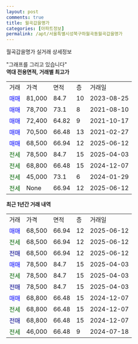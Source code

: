 ```yaml
---
layout: post
comments: true
title: 월곡갑을명가
categories: [아파트정보]
permalink: /apt/서울특별시성북구하월곡동월곡갑을명가
---
```


월곡갑을명가 실거래 상세정보

<script type="text/javascript">
  google.charts.load('current', {'packages':['line', 'corechart']});
  google.charts.setOnLoadCallback(drawChart);

  function drawChart() {
    var data = new google.visualization.DataTable();
    data.addColumn('date', '거래일');
    data.addColumn('number', "매매");
    data.addColumn('number', "전세");
    data.addColumn('number', "전매");

    data.addRows([[new Date(Date.parse("2025-06-12")), 68500, null, null], [new Date(Date.parse("2025-06-12")), null, 68500, null], [new Date(Date.parse("2025-06-12")), null, null, 68500], [new Date(Date.parse("2025-04-03")), 78500, null, null], [new Date(Date.parse("2025-04-03")), null, 78500, null], [new Date(Date.parse("2025-04-03")), null, null, 78500], [new Date(Date.parse("2024-12-07")), 68800, null, null], [new Date(Date.parse("2024-12-07")), null, 68800, null], [new Date(Date.parse("2024-12-07")), null, null, 68800], [new Date(Date.parse("2024-07-18")), null, 46000, null]]);

    var options = {
      hAxis: {
        format: 'yyyy/MM/dd'
      },    
      lineWidth: 0,
      pointsVisible: true,    
      title: '최근 1년간 유형별 실거래가 분포',
      legend: { position: 'bottom' }
    };

    var formatter = new google.visualization.NumberFormat({pattern:'###,###'} );
    formatter.format(data, 1);
    formatter.format(data, 2);
    
    setTimeout(function() {
        var chart = new google.visualization.LineChart(document.getElementById('columnchart_material'));
        chart.draw(data, (options));
        document.getElementById('loading').style.display = 'none';
    }, 200);
  }
</script>


<div id="loading" style="z-index:20; display: block; margin-left: 0px">"그래프를 그리고 있습니다"</div>
<div id="columnchart_material" style="width: 95%; margin-left: 0px; display: block"></div>
<!-- contents start -->
<b>역대 전용면적, 거래별 최고가</b>
<table class="sortable">
    <tr>
      <td>거래</td>
      <td>가격</td>
      <td>면적</td>
      <td>층</td>
      <td>거래일</td>
    </tr>
        <tr>
          <td><a style="color: blue">매매</a></td>
          <td>81,000</td>
          <td>84.7</td>
          <td>10</td>
          <td>2023-08-25</td>
        </tr>            <tr>
          <td><a style="color: blue">매매</a></td>
          <td>78,700</td>
          <td>73.1</td>
          <td>8</td>
          <td>2021-08-10</td>
        </tr>            <tr>
          <td><a style="color: blue">매매</a></td>
          <td>72,400</td>
          <td>64.82</td>
          <td>9</td>
          <td>2021-10-17</td>
        </tr>            <tr>
          <td><a style="color: blue">매매</a></td>
          <td>70,500</td>
          <td>66.48</td>
          <td>13</td>
          <td>2021-02-27</td>
        </tr>            <tr>
          <td><a style="color: blue">매매</a></td>
          <td>68,500</td>
          <td>66.94</td>
          <td>12</td>
          <td>2025-06-12</td>
        </tr>        
        <tr>
              <td><a style="color: darkgreen">전세</a></td>
              <td>78,500</td>
              <td>84.7</td>
              <td>15</td>
              <td>2025-04-03</td>
            </tr>            <tr>
              <td><a style="color: darkgreen">전세</a></td>
              <td>68,800</td>
              <td>66.48</td>
              <td>15</td>
              <td>2024-12-07</td>
            </tr>            <tr>
              <td><a style="color: darkgreen">전세</a></td>
              <td>45,000</td>
              <td>73.1</td>
              <td>6</td>
              <td>2024-01-29</td>
            </tr>            <tr>
              <td><a style="color: darkgreen">전세</a></td>
              <td>None</td>
              <td>66.94</td>
              <td>12</td>
              <td>2025-06-12</td>
            </tr>        
    
</table>

<b>최근 1년간 거래 내역</b>

<table class="sortable">
    <tr>
      <td>거래</td>
      <td>가격</td>
      <td>면적</td>
      <td>층</td>
      <td>거래일</td>
    </tr>
    <tr>
      <td><a style="color: blue">매매</a></td>
      <td>68,500</td>
      <td>66.94</td>
      <td>12</td>
      <td>2025-06-12</td>
    </tr>          <tr>
      <td><a style="color: darkgreen">전세</a></td>
      <td>68,500</td>
      <td>66.94</td>
      <td>12</td>
      <td>2025-06-12</td>
    </tr>          <tr>
      <td><a style="color: darkblue">전매</a></td>
      <td>68,500</td>
      <td>66.94</td>
      <td>12</td>
      <td>2025-06-12</td>
    </tr>          <tr>
      <td><a style="color: blue">매매</a></td>
      <td>78,500</td>
      <td>84.7</td>
      <td>15</td>
      <td>2025-04-03</td>
    </tr>          <tr>
      <td><a style="color: darkgreen">전세</a></td>
      <td>78,500</td>
      <td>84.7</td>
      <td>15</td>
      <td>2025-04-03</td>
    </tr>          <tr>
      <td><a style="color: darkblue">전매</a></td>
      <td>78,500</td>
      <td>84.7</td>
      <td>15</td>
      <td>2025-04-03</td>
    </tr>          <tr>
      <td><a style="color: blue">매매</a></td>
      <td>68,800</td>
      <td>66.48</td>
      <td>15</td>
      <td>2024-12-07</td>
    </tr>          <tr>
      <td><a style="color: darkgreen">전세</a></td>
      <td>68,800</td>
      <td>66.48</td>
      <td>15</td>
      <td>2024-12-07</td>
    </tr>          <tr>
      <td><a style="color: darkblue">전매</a></td>
      <td>68,800</td>
      <td>66.48</td>
      <td>15</td>
      <td>2024-12-07</td>
    </tr>          <tr>
      <td><a style="color: darkgreen">전세</a></td>
      <td>46,000</td>
      <td>66.48</td>
      <td>9</td>
      <td>2024-07-18</td>
    </tr>      </table>
<!-- contents end -->    

